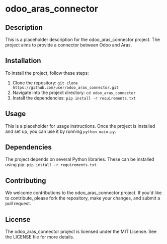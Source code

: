 # odoo_aras_connector

## Description
This is a placeholder description for the odoo_aras_connector project. The project aims to provide a connector between Odoo and Aras.

## Installation
To install the project, follow these steps:

1. Clone the repository: `git clone https://github.com/user/odoo_aras_connector.git`
2. Navigate into the project directory: `cd odoo_aras_connector`
3. Install the dependencies: `pip install -r requirements.txt`

## Usage
This is a placeholder for usage instructions. Once the project is installed and set up, you can use it by running `python main.py`.

## Dependencies
The project depends on several Python libraries. These can be installed using pip: `pip install -r requirements.txt`.

## Contributing
We welcome contributions to the odoo_aras_connector project. If you'd like to contribute, please fork the repository, make your changes, and submit a pull request.

## License
The odoo_aras_connector project is licensed under the MIT License. See the LICENSE file for more details.
